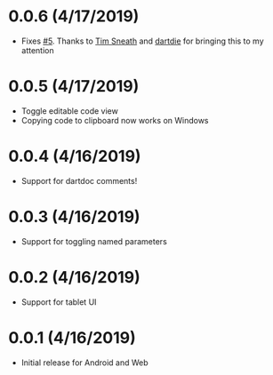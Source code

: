 # 0.0.6 (4/17/2019)
- Fixes [#5](https://github.com/GroovinChip/dart_class_generator/issues/5). Thanks to [Tim Sneath](https://twitter.com/timsneath?s=20) and [dartdie](https://github.com/darthdie) for bringing this to my attention

# 0.0.5 (4/17/2019)
- Toggle editable code view
- Copying code to clipboard now works on Windows

# 0.0.4 (4/16/2019)
- Support for dartdoc comments!

# 0.0.3 (4/16/2019)
- Support for toggling named parameters

# 0.0.2 (4/16/2019)
- Support for tablet UI

# 0.0.1 (4/16/2019)
- Initial release for Android and Web
